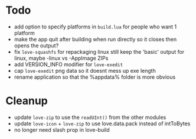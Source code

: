 # Todo
- add option to specify platforms in `build.lua` for people who want 1 platform
- make the app quit after building when run directly so it closes then opens the output?
- fix `love-squashfs` for repackaging linux
  still keep the 'basic' output for linux, maybe -linux vs -AppImage ZIPs
- add VERSION_INFO modifier for `love-exedit`
- cap `love-exedit` png data so it doesnt mess up exe length
- rename application so that the %appdata% folder is more obvious

# Cleanup
- update `love-zip` to use the `readUInt()` from the other modules
- update `love-icon` + `love-zip` to use love.data.pack instead of intToBytes
- no longer need slash prop in love-build
